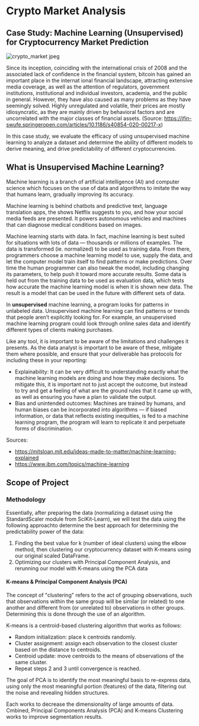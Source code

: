 # Crypto Market Analysis
## Case Study: Machine Learning (Unsupervised) for Cryptocurrency Market Prediction
![crypto_market jpeg](https://user-images.githubusercontent.com/115101031/225374746-42a76031-c14a-4c78-af25-7c5fd27b5db2.jpg)

Since its inception, coinciding with the international crisis of 2008 and the associated lack of confidence in the financial system, bitcoin has gained an important place in the internat 
ional financial landscape, attracting extensive media coverage, as well as the attention of regulators, government institutions, institutional and individual investors, academia, and the public in general.  However, they have also caused as many problems as they have seemingly solved.  Highly unregulated and volatile, their prices are mostly idiosyncratic, as they are mainly driven by behavioral factors and are uncorrelated with the major classes of financial assets. 
(Source: https://jfin-swufe.springeropen.com/articles/10.1186/s40854-020-00217-x) 

In this case study, we evaluate the efficacy of using unsupervised machine learning to analyze a dataset and determine the ability of different models to derive meaning, and drive predictability of different cryptocurrencies.

## What is Unsupervised Machine Learning?
Machine learning is a branch of artificial intelligence (AI) and computer science which focuses on the use of data and algorithms to imitate the way that humans learn, gradually improving its accuracy.

Machine learning is behind chatbots and predictive text, language translation apps, the shows Netflix suggests to you, and how your social media feeds are presented. It powers autonomous vehicles and machines that can diagnose medical conditions based on images. 

Machine learning starts with data.  In fact, machine learning is best suited for situations with lots of data — thousands or millions of examples. The data is transformed (ie. normalized) to be used as training data.  From there, programmers choose a machine learning model to use, supply the data, and let the computer model train itself to find patterns or make predictions. Over time the human programmer can also tweak the model, including changing its parameters, to help push it toward more accurate results.  Some data is held out from the training data to be used as evaluation data, which tests how accurate the machine learning model is when it is shown new data. The result is a model that can be used in the future with different sets of data.

In **unsupervised** machine learning, a program looks for patterns in unlabeled data. Unsupervised machine learning can find patterns or trends that people aren’t explicitly looking for. For example, an unsupervised machine learning program could look through online sales data and identify different types of clients making purchases.

Like any tool, it is important to be aware of the limitations and challenges it presents.  As the data analyst is important to be aware of these, mitigate them where possible, and ensure that your deliverable has protocols for including these in your reporting:
* Explainability: It can be very difficult to understanding exactly what the machine learning models are doing and how they make decisions. To mitigate this, it is important not to just accept the outcome, but instead to try and get a feeling of what are the ground rules that it came up with, as well as ensuring you have a plan to validate the output.
* Bias and unintended outcomes: Machines are trained by humans, and human biases can be incorporated into algorithms — if biased information, or data that reflects existing inequities, is fed to a machine learning program, the program will learn to replicate it and perpetuate forms of discrimination.

Sources:
* https://mitsloan.mit.edu/ideas-made-to-matter/machine-learning-explained
* https://www.ibm.com/topics/machine-learning

## Scope of Project

### Methodology
Essentially, after preparing the data (normalizing a dataset using the StandardScaler module from SciKit-Learn), we will test the data using the following approachto determine the best approach for determining the predictability power of the data:
1) Finding the best value for k (number of ideal clusters) using the elbow method, then clustering our cryptocurrency dataset with K-means using our original scaled DataFrame.
2) Optimizing our clusters with Principal Component Analysis, and rerunning our model with K-means using the PCA data

#### K-means & Principal Component Analysis (PCA)
The concept of "clustering" refers to the act of grouping observations, such that observations within the same group will be similar (or related) to one another and different from (or unrelated to) observations in other groups. Determining this is done through the use of an algorithm.

K-means is a centroid-based clustering algorithm that works as follows:
*  Random initialization: place k centroids randomly.
*  Cluster assignment: assign each observation to the closest cluster based on the distance to centroids.
*  Centroid update: move centroids to the means of observations of the same cluster.
*  Repeat steps 2 and 3 until convergence is reached.

The goal of PCA is to identify the most meaningful basis to re-express data, using only the most meaningful portion (features) of the data, filtering out the noise and revealing hidden structures.

Each works to decrease the dimensionality of large amounts of data. Cmbined, Principal Components Analysis (PCA) and K-means Clustering works to improve segmentation results.
